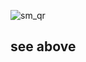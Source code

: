![sm_qr](https://github.com/afifhusman/AI_Data_Analysis/assets/69129166/21a73834-cdf0-4f28-829c-b61d02a87202)

## see above
